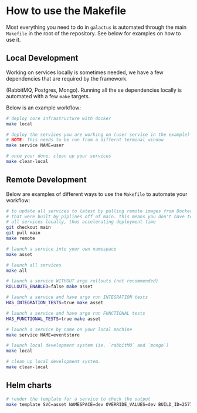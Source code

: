 
# How to use the Makefile

Most everything you need to do in `galactus` is automated through the main `Makefile` in the root of the repository. See below for examples on how to use it.

## Local Development

Working on services locally is sometimes needed, we have a few dependencies that are required by the framework.

(RabbitMQ, Postgres, Mongo). Running all the se dependencies locally is automated with a few `make` targets.

Below is an example workflow:

```sh
# deploy core infrastructure with docker
make local

# deploy the services you are working on (user service in the example)
# NOTE: This needs to be run from a differnt terminal window
make service NAME=user

# once your done, clean up your services
make clean-local
```

## Remote Development

Below are examples of different ways to use the `Makefile` to automate your workflow:

```sh
# to update all services to latest by pulling remote images from Docker Hub
# that were built by piplines off of main. this means you don't have to build
# all services locally, thus accelerating deployment time
git checkout main
git pull main
make remote

# launch a service into your own namespace
make asset

# launch all services
make all

# launch a service WITHOUT argo rollouts (not recommended)
ROLLOUTS_ENABLED=false make asset

# launch a service and have argo run INTEGRATION tests
HAS_INTEGRATION_TESTS=true make asset

# launch a service and have argo run FUNCTIONAL tests
HAS_FUNCTIONAL_TESTS=true make asset

# launch a service by name on your local machine
make service NAME=eventstore

# launch local development system (ie. `rabbitMQ` and `mongo`)
make local

# clean up local development system.
make clean-local
```

## Helm charts

```sh
# render the template for a service to check the output
make template SVC=asset NAMESPACE=dev OVERRIDE_VALUES=dev BUILD_ID=25776
```
